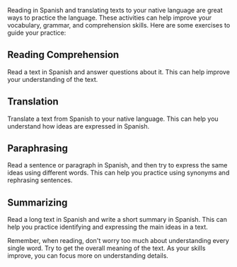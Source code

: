 Reading in Spanish and translating texts to your native language are great ways to practice the language. These activities can help improve your vocabulary, grammar, and comprehension skills. Here are some exercises to guide your practice:

## Reading Comprehension
Read a text in Spanish and answer questions about it. This can help improve your understanding of the text.

## Translation
Translate a text from Spanish to your native language. This can help you understand how ideas are expressed in Spanish.

## Paraphrasing
Read a sentence or paragraph in Spanish, and then try to express the same ideas using different words. This can help you practice using synonyms and rephrasing sentences.

## Summarizing
Read a long text in Spanish and write a short summary in Spanish. This can help you practice identifying and expressing the main ideas in a text.

Remember, when reading, don't worry too much about understanding every single word. Try to get the overall meaning of the text. As your skills improve, you can focus more on understanding details.
